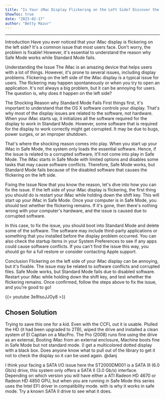 ```yaml
---
title: "Is Your iMac Display Flickering on the Left Side? Discover the Shocking Reason Why Safe Mode Works But Standard Mode Fails!"
ShowToc: true 
date: "2023-02-17"
author: "Betty Mazur"
---
```

*****
Introduction
Have you ever noticed that your iMac display is flickering on the left side? It's a common issue that most users face. Don't worry, the problem is fixable! However, it's essential to understand the reason why Safe Mode works while Standard Mode fails.

Understanding the Issue
The iMac is an amazing device that helps users with a lot of things. However, it's prone to several issues, including display problems. Flickering on the left side of the iMac display is a typical issue for users. The flickering may happen spontaneously or when you try to open an application. It's not always a big problem, but it can be annoying for users. The question is, why does it happen on the left side?

The Shocking Reason why Standard Mode Fails
First things first, it's important to understand that the OS X software controls your display. That's why most of the display issues are related to the software, not hardware. When your iMac starts up, it initializes all the software required for the display to work in Standard Mode. However, some software that is required for the display to work correctly might get corrupted. It may be due to bugs, power surges, or an improper shutdown.

That's where the shocking reason comes into play. When you start up your iMac in Safe Mode, the system only loads the essential software. Hence, if the issue is related to a corrupted software, it'll not come into play in Safe Mode. The iMac starts in Safe Mode with limited options and disables some tasks that may cause software conflicts. Therefore, Safe Mode works, but Standard Mode fails because of the disabled software that causes the flickering on the left side.

Fixing the Issue
Now that you know the reason, let's dive into how you can fix the issue. If the left side of your iMac display is flickering, the first thing you should do is restart your iMac while holding down the shift key. This will start up your iMac in Safe Mode. Once your computer is in Safe Mode, you should test whether the flickering remains. If it's gone, then there's nothing wrong with your computer's hardware, and the issue is caused due to corrupted software.

In this case, to fix the issue, you should boot into Standard Mode and delete some of the software. The software may include third-party applications or something that you installed before the display problem occurred. You can also check the startup items in your System Preferences to see if any apps could cause software conflicts. If you can't find the issue this way, you should go for a full restore or consider contacting Apple support.

Conclusion
Flickering on the left side of your iMac display can be annoying, but it's fixable. The issue may be related to software conflicts and corrupted files. Safe Mode works, but Standard Mode fails due to disabled software. Restart your iMac while holding down the shift key, and test whether the flickering remains. Once confirmed, follow the steps above to fix the issue, and you're good to go!

{{< youtube 3e9IsoJJOy8 >}} 



## Chosen Solution
 Trying to save this one for a kid.  Even with the CCFL out it is usable.  Plulled the HD (it had been upgraded to 2TB), wiped the drive and installed a clean system of El Capitan on a MacPro.  The Pro (2008) runs fine using the drive as an external,
Booting iMac from an external enclosure, Machine boots fine in Safe Mode but not standard mode. (I get a multicolored dotted display with a black box.  Does anyone know what to pull out of the library to get it not to check the display so it can be used again.
@danj

 I think your facing a SATA I/O issue here the ST2000DM001 is a SATA III (6.0 Gb/s) drive, this system only offers a SATA II (3.0 Gb/s) interface. Depending on which version you will have either a ATI Radeon HD 4670 or Radeon HD 4850 GPU, but when you are running in Safe Mode this series uses the Intel EFI driver in compatibility mode. with is why it works in safe mode.
Try a known SATA II drive to see what it does.




